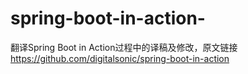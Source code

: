# spring-boot-in-action-
翻译Spring Boot in Action过程中的译稿及修改，原文链接 https://github.com/digitalsonic/spring-boot-in-action
